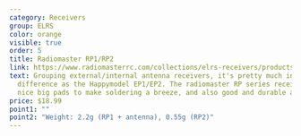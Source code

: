 ```yaml
---
category: Receivers
group: ELRS
color: orange
visible: true
order: 5
title: Radiomaster RP1/RP2
link: https://www.radiomasterrc.com/collections/elrs-receivers/products/rp1-expresslrs-2-4ghz-nano-receiver
text: Grouping external/internal antenna receivers, it's pretty much in the same
  difference as the Happymodel EP1/EP2. The radiomaster RP series receivers have
  nice big pads to make soldering a breeze, and also good and durable antennas
price: $18.99
point1: ""
point2: "Weight: 2.2g (RP1 + antenna), 0.55g (RP2)"
---
```


